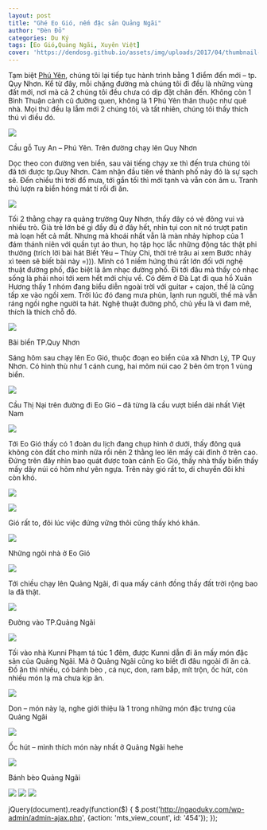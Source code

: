 ```yaml
---
layout: post
title: "Ghé Eo Gió, nếm đặc sản Quảng Ngãi"
author: "Đèn Đỏ"
categories: Du Ký
tags: [Eo Gió,Quảng Ngãi, Xuyên Việt]
cover: 'https://dendosg.github.io/assets/img/uploads/2017/04/thumbnail-eo-gio.jpg'
---
```


Tạm biệt [Phú Yên](http://ngaoduky.com/trai-nghiem-cuoc-song-cung-dan-ban-dia/), chúng tôi lại tiếp tục hành trình bằng 1 điểm đến mới – tp. Quy Nhơn. Kể từ đây, mỗi chặng đường mà chúng tôi đi đều là những vùng đất mới, nơi mà cả 2 chúng tôi đều chưa có dịp đặt chân đến. Không còn 1 Bình Thuận cảnh cũ đường quen, không là 1 Phú Yên thân thuộc như quê nhà. Mọi thứ đều lạ lẫm mới 2 chúng tôi, và tất nhiên, chúng tôi thấy thích thú vì điều đó.

![](https://dendosg.github.io/assets/img/uploads/2017/04/GOPR2177.jpg)

Cầu gỗ Tuy An – Phú Yên. Trên đường chạy lên Quy Nhơn

Dọc theo con đường ven biển, sau vài tiếng chạy xe thì đến trưa chúng tôi đã tới được tp.Quy Nhơn. Cảm nhận đầu tiên về thành phố này đó là sự sạch sẽ. Đến chiều thì trời đổ mưa, tới gần tối thì mới tạnh và vẫn còn âm u. Tranh thủ lượn ra biển hóng mát tí rồi đi ăn.

![](https://dendosg.github.io/assets/img/uploads/2017/04/GOPR2273.jpg)

Tối 2 thằng chạy ra quảng trường Quy Nhơn, thấy đây có vẻ đông vui và nhiều trò. Già trẻ lớn bé gì đầy đủ ở đây hết, nhìn tụi con nít nó trượt patin mà loạn hết cả mắt. Nhưng mà khoái nhất vẫn là màn nhảy hiphop của 1 đám thánh niên với quần tụt áo thun, họ tập học lắc những động tác thật phi thường (trích lời bài hát Biết Yêu – Thùy Chi, thời trẻ trâu ai xem Bước nhảy xì teen sẽ biết bài này =))). Mình có 1 niềm hứng thú rất lớn đối với nghệ thuật đường phố, đặc biệt là âm nhạc đường phố. Đi tới đâu mà thấy có nhạc sống là phải nhoi tới xem hết mới chịu về. Có đêm ở Đà Lạt đi qua hồ Xuân Hương thấy 1 nhóm đang biểu diễn ngoài trời với guitar + cajon, thế là cũng tấp xe vào ngồi xem. Trời lúc đó đang mưa phùn, lạnh run người, thế mà vẫn ráng ngồi nghe người ta hát. Nghệ thuật đường phố, chủ yếu là vì đam mê, thích là thích chỗ đó.

![](https://dendosg.github.io/assets/img/uploads/2017/04/bienquynhon.jpg)

Bãi biển TP.Quy Nhơn

Sáng hôm sau chạy lên Eo Gió, thuộc đoạn eo biển của xã Nhơn Lý, TP Quy Nhơn. Có hình thù như 1 cánh cung, hai mõm núi cao 2 bên ôm trọn 1 vùng biển.

![](https://dendosg.github.io/assets/img/uploads/2017/04/GOPR2487.jpg)

Cầu Thị Nại trên đường đi Eo Gió – đã từng là cầu vượt biển dài nhất Việt Nam

![](https://dendosg.github.io/assets/img/uploads/2017/04/G0032525.jpg)

Tới Eo Gió thấy có 1 đoàn du lịch đang chụp hình ở dưới, thấy đông quá không còn đất cho mình nữa rồi nên 2 thằng leo lên mấy cái đỉnh ở trên cao. Đứng trên đây nhìn bao quát được toàn cảnh Eo Gió, thấy nhà thấy biển thấy mấy dãy núi có hõm như yên ngựa. Trên này gió rất to, di chuyển đôi khi còn khó.

![](https://dendosg.github.io/assets/img/uploads/2017/04/G0042535.jpg)

![](https://dendosg.github.io/assets/img/uploads/2017/04/G0072573.jpg)

Gió rất to, đôi lúc việc đứng vững thôi cũng thấy khó khăn.

![](https://dendosg.github.io/assets/img/uploads/2017/04/IMG_0645.jpg)

Những ngôi nhà ở Eo Gió

![](https://dendosg.github.io/assets/img/uploads/2017/04/G0052551.jpg)

Tới chiều chạy lên Quảng Ngãi, đi qua mấy cánh đồng thấy đất trời rộng bao la đã thật.

![](https://dendosg.github.io/assets/img/uploads/2017/04/GOPR2605.jpg)

Đường vào TP.Quảng Ngãi

![](https://dendosg.github.io/assets/img/uploads/2017/04/GOPR2606.jpg)

Tối vào nhà Kunni Phạm tá túc 1 đêm, được Kunni dẫn đi ăn mấy món đặc sản của Quảng Ngãi. Mà ở Quảng Ngãi cũng ko biết đi đâu ngoài đi ăn cả. Đồ ăn thì nhiều, có bánh bèo , cá nục, don, ram bắp, mít trộn, ốc hút, còn nhiều món lạ mà chưa kịp ăn.

![](https://dendosg.github.io/assets/img/uploads/2017/04/IMG_0679.jpg)

Don – món này lạ, nghe giới thiệu là 1 trong những món đặc trưng của Quảng Ngãi

![](https://dendosg.github.io/assets/img/uploads/2017/04/IMG_0682.jpg)

Ốc hút – mình thích món này nhất ở Quảng Ngãi hehe

![](https://dendosg.github.io/assets/img/uploads/2017/04/IMG_0684.jpg)

Bánh bèo Quảng Ngãi

![](https://dendosg.github.io/assets/img/uploads/2017/04/IMG_0678.jpg) ![](https://dendosg.github.io/assets/img/uploads/2017/04/IMG_0680.jpg) ![](https://dendosg.github.io/assets/img/uploads/2017/04/IMG_0681.jpg)

jQuery(document).ready(function($) { $.post('http://ngaoduky.com/wp-admin/admin-ajax.php', {action: 'mts\_view\_count', id: '454'}); });
